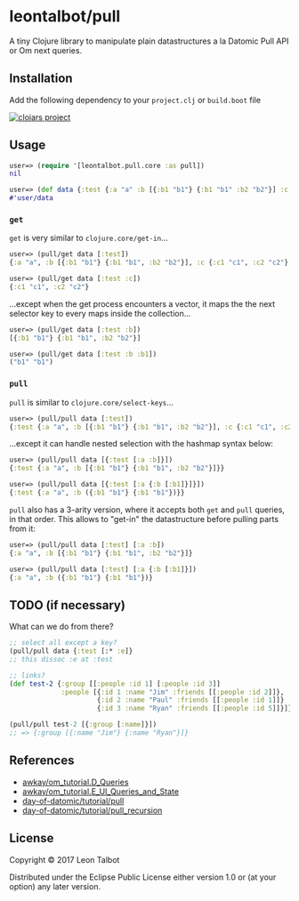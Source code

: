 # leontalbot/pull

A tiny Clojure library to manipulate plain datastructures a la Datomic Pull API or Om next queries. 

## Installation
Add the following dependency to your `project.clj` or `build.boot` file

[![clojars project](http://clojars.org/leontalbot/pull/latest-version.svg)](http://clojars.org/leontalbot/pull)

## Usage

```clojure
user=> (require '[leontalbot.pull.core :as pull])
nil

user=> (def data {:test {:a "a" :b [{:b1 "b1"} {:b1 "b1" :b2 "b2"}] :c {:c1 "c1" :c2 "c2"} :d #{"d"} :e [1 2 3]}})
#'user/data
```

### `get`

`get` is very similar to `clojure.core/get-in`...

```clojure
user=> (pull/get data [:test])
{:a "a", :b [{:b1 "b1"} {:b1 "b1", :b2 "b2"}], :c {:c1 "c1", :c2 "c2"}, :d #{"d"}, :e [1 2 3]}

user=> (pull/get data [:test :c])
{:c1 "c1", :c2 "c2"}
```
...except when the get process encounters a vector, it maps the the next selector key to every maps inside the collection...

```clojure
user=> (pull/get data [:test :b])
[{:b1 "b1"} {:b1 "b1", :b2 "b2"}]

user=> (pull/get data [:test :b :b1])
("b1" "b1")
```

### `pull`
`pull` is similar to `clojure.core/select-keys`...

```clojure
user=> (pull/pull data [:test])
{:test {:a "a", :b [{:b1 "b1"} {:b1 "b1", :b2 "b2"}], :c {:c1 "c1", :c2 "c2"}, :d #{"d"}, :e [1 2 3]}}
```

...except it can handle nested selection with the hashmap syntax below:

```clojure
user=> (pull/pull data [{:test [:a :b]}])
{:test {:a "a", :b [{:b1 "b1"} {:b1 "b1", :b2 "b2"}]}}

user=> (pull/pull data [{:test [:a {:b [:b1]}]}])
{:test {:a "a", :b ({:b1 "b1"} {:b1 "b1"})}}

```

`pull` also has a 3-arity version, where it accepts both `get` and `pull` queries, in that order. This allows to "get-in" the datastructure before pulling parts from it:

```clojure
user=> (pull/pull data [:test] [:a :b])
{:a "a", :b [{:b1 "b1"} {:b1 "b1", :b2 "b2"}]}

user=> (pull/pull data [:test] [:a {:b [:b1]}])
{:a "a", :b ({:b1 "b1"} {:b1 "b1"})}
```

## TODO (if necessary)

What can we do from there?

```clojure
;; select all except a key?
(pull/pull data {:test [:* :e]}
;; this dissoc :e at :test

;; links?
(def test-2 {:group [[:people :id 1] [:people :id 3]] 
             :people [{:id 1 :name "Jim" :friends [[:people :id 2]]},
                      {:id 2 :name "Paul" :friends [[:people :id 1]]}
                      {:id 3 :name "Ryan" :friends [[:people :id 5]]}]})

(pull/pull test-2 [{:group [:name]}])
;; => {:group [{:name "Jim"} {:name "Ryan"}]}

```

## References
* [awkay/om_tutorial.D_Queries](https://awkay.github.io/om-tutorial/#!/om_tutorial.D_Queries)
* [awkay/om_tutorial.E_UI_Queries_and_State](https://awkay.github.io/om-tutorial/#!/om_tutorial.E_UI_Queries_and_State)
* [day-of-datomic/tutorial/pull](https://github.com/Datomic/day-of-datomic/blob/master/tutorial/pull.clj)
* [day-of-datomic/tutorial/pull_recursion](https://github.com/Datomic/day-of-datomic/blob/master/tutorial/pull_recursion.clj)

## License

Copyright © 2017 Leon Talbot

Distributed under the Eclipse Public License either version 1.0 or (at your option) any later version.
